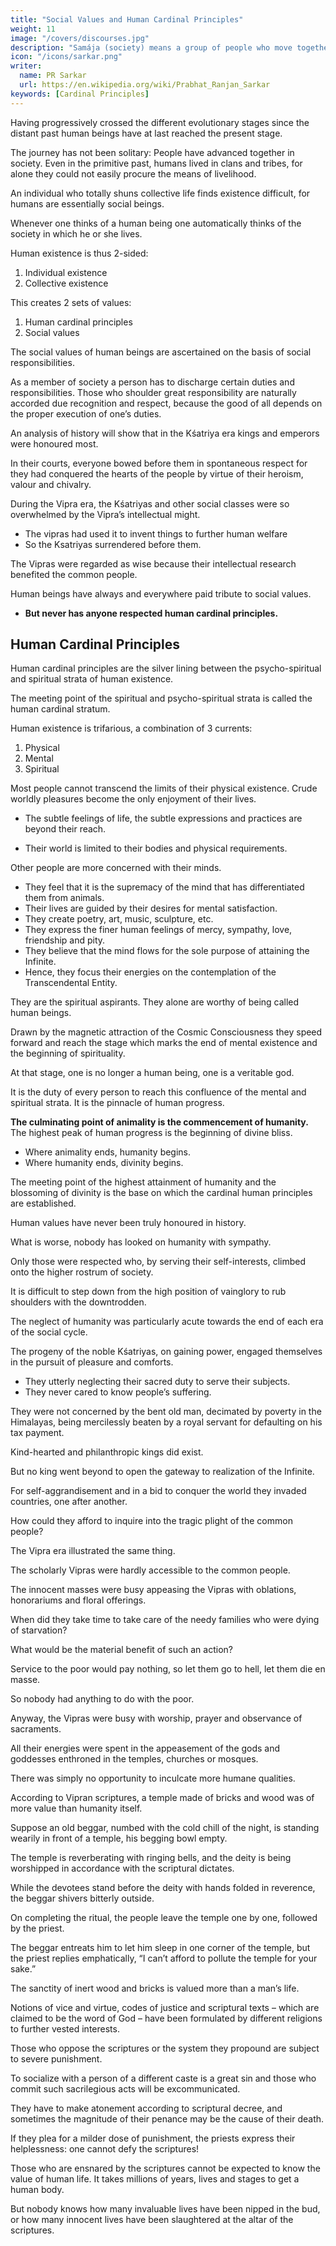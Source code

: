 ```yaml
---
title: "Social Values and Human Cardinal Principles"
weight: 11
image: "/covers/discourses.jpg"
description: "Samája (society) means a group of people who move together"
icon: "/icons/sarkar.png"
writer:
  name: PR Sarkar
  url: https://en.wikipedia.org/wiki/Prabhat_Ranjan_Sarkar
keywords: [Cardinal Principles]
---
```




Having progressively crossed the different evolutionary stages since the distant past human beings have at last reached the present stage. 

The journey has not been solitary: People have advanced together in society. Even in the primitive past, humans lived in clans and tribes, for alone they could not easily procure the means of livelihood. 

An individual who totally shuns collective life finds existence difficult, for humans are essentially social beings. 

Whenever one thinks of a human being one automatically thinks of the society in which he or she lives. 

Human existence is thus 2-sided:

1. Individual existence
2. Collective existence

This creates 2 sets of values:

1. Human cardinal principles
2. Social values 


The social values of human beings are ascertained on the basis of social responsibilities. 

As a member of society a person has to discharge certain duties and responsibilities. Those who shoulder great responsibility are naturally accorded due recognition and respect, because the good of all depends on the proper execution of one’s duties.

An analysis of history will show that in the Kśatriya era kings and emperors were honoured most.

In their courts, everyone bowed before them in spontaneous respect for they had conquered the hearts of the people by virtue of their heroism, valour and chivalry.

During the Vipra era, the Kśatriyas and other social classes were so overwhelmed by the Vipra’s intellectual might.
- The vipras had used it to invent things to further human welfare
- So the Ksatriyas surrendered before them.

The Vipras were regarded as wise because their intellectual research benefited the common people.

<!-- Out of awe and respect everyone prostrated at the lotus feet of these great people. -->

Human beings have always and everywhere paid tribute to social values.
- **But never has anyone respected human cardinal principles.**


## Human Cardinal Principles

Human cardinal principles are the silver lining between the psycho-spiritual and spiritual strata of human existence. 

The meeting point of the spiritual and psycho-spiritual strata is called the human cardinal stratum. 

Human existence is trifarious, a combination of 3 currents:

1. Physical
2. Mental
3. Spiritual

Most people cannot transcend the limits of their physical existence. Crude worldly pleasures become the only enjoyment of their lives.
- The subtle feelings of life, the subtle expressions and practices are beyond their reach.
<!-- They embody all that is beastly in nature, goaded and tormented as they are by carnal desires.  -->
- Their world is limited to their bodies and physical requirements.

Other people are more concerned with their minds. 
- They feel that it is the supremacy of the mind that has differentiated them from animals. 
- Their lives are guided by their desires for mental satisfaction. 
- They create poetry, art, music, sculpture, etc.
- They express the finer human feelings of mercy, sympathy, love, friendship and pity.
- They believe that the mind flows for the sole purpose of attaining the Infinite.
- Hence, they focus their energies on the contemplation of the Transcendental Entity. 

They are the spiritual aspirants. They alone are worthy of being called human beings. 

Drawn by the magnetic attraction of the Cosmic Consciousness they speed forward and reach the stage which marks the end of mental existence and the beginning of spirituality.

At that stage, one is no longer a human being, one is a veritable god.

It is the duty of every person to reach this confluence of the mental and spiritual strata. It is the pinnacle of human progress. 

<!-- The point where humanity ceases to exist as it merges in divine beatitude.  -->

**The culminating point of animality is the commencement of humanity.** The highest peak of human progress is the beginning of divine bliss. 
- Where animality ends, humanity begins.
- Where humanity ends, divinity begins.

The meeting point of the highest attainment of humanity and the blossoming of divinity is the base on which the cardinal human principles are established.

<!-- A glimpse through human history reveals that nowhere have  -->

Human values have never been truly honoured in history. 

What is worse, nobody has looked on humanity with sympathy. 

Only those were respected who, by serving their self-interests, climbed onto the higher rostrum of society. 

It is difficult to step down from the high position of vainglory to rub shoulders with the downtrodden.

The neglect of humanity was particularly acute towards the end of each era of the social cycle.

The progeny of the noble Kśatriyas, on gaining power, engaged themselves in the pursuit of pleasure and comforts. 
- They utterly neglecting their sacred duty to serve their subjects. 
- They never cared to know people’s suffering.

They were not concerned by the bent old man, decimated by poverty in the Himalayas, being mercilessly beaten by a royal servant for defaulting on his tax payment. 

Kind-hearted and philanthropic kings did exist.

  <!-- was there any king who, besides meeting the psycho-physical needs of his people, -->

But no king went beyond to open the gateway to realization of the Infinite.

For self-aggrandisement and in a bid to conquer the world they invaded countries, one after another. 

How could they afford to inquire into the tragic plight of the common people?

The Vipra era illustrated the same thing.

The scholarly Vipras were hardly accessible to the common people.

The innocent masses were busy appeasing the Vipras with oblations, honorariums and floral offerings.

When did they take time to take care of the needy families who were dying of starvation? 

What would be the material benefit of such an action?

Service to the poor would pay nothing, so let them go to hell, let them die en masse.

So nobody had anything to do with the poor.

Anyway, the Vipras were busy with worship, prayer and observance of sacraments.

All their energies were spent in the appeasement of the gods and goddesses enthroned in the temples, churches or mosques.

There was simply no opportunity to inculcate more humane qualities.

According to Vipran scriptures, a temple made of bricks and wood was of more value than humanity itself. 

Suppose an old beggar, numbed with the cold chill of the night, is standing wearily in front of a temple, his begging bowl empty.

The temple is reverberating with ringing bells, and the deity is being worshipped in accordance with the scriptural dictates.

While the devotees stand before the deity with hands folded in reverence, the beggar shivers bitterly outside. 

On completing the ritual, the people leave the temple one by one, followed by the priest. 

The beggar entreats him to let him sleep in one corner of the temple, but the priest replies emphatically, “I can’t afford to pollute the temple for your sake.” 

<!-- The old man has to trudge into the world of uncertainty, and perhaps bury himself in the coffin of the cold.  -->

The sanctity of inert wood and bricks is valued more than a man’s life.

Notions of vice and virtue, codes of justice and scriptural texts – which are claimed to be the word of God – have been formulated by different religions to further vested interests.

Those who oppose the scriptures or the system they propound are subject to severe punishment. 

To socialize with a person of a different caste is a great sin and those who commit such sacrilegious acts will be excommunicated.

They have to make atonement according to scriptural decree, and sometimes the magnitude of their penance may be the cause of their death.

If they plea for a milder dose of punishment, the priests express their helplessness: one cannot defy the scriptures!

Those who are ensnared by the scriptures cannot be expected to know the value of human life. It takes millions of years, lives and stages to get a human body. 

But nobody knows how many invaluable lives have been nipped in the bud, or how many innocent lives have been slaughtered at the altar of the scriptures.

